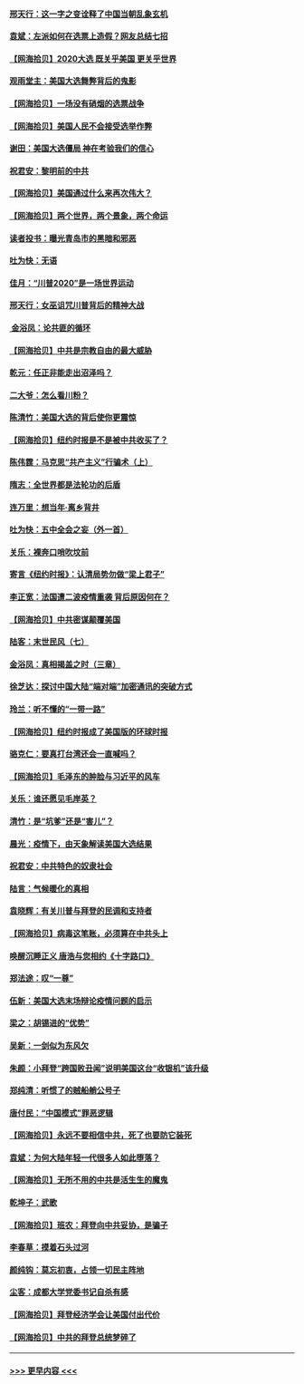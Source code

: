 #### [邢天行：这一字之变诠释了中国当朝乱象玄机](../pages/nsc993/n12533446.md?t=11091102) 
#### [袁斌：左派如何在选票上造假？网友总结七招](../pages/nsc993/n12533180.md?t=11091102) 
#### [【网海拾贝】2020大选 既关乎美国 更关乎世界](../pages/nsc993/n12533161.md?t=11091102) 
#### [观雨堂主：美国大选舞弊背后的鬼影](../pages/nsc993/n12533153.md?t=11091102) 
#### [【网海拾贝】一场没有硝烟的选票战争](../pages/nsc993/n12531883.md?t=11091102) 
#### [【网海拾贝】美国人民不会接受选举作弊](../pages/nsc993/n12528850.md?t=11091102) 
#### [谢田：美国大选僵局 神在考验我们的信心](../pages/nsc993/n12527932.md?t=11091102) 
#### [祝君安：黎明前的中共](../pages/nsc993/n12524071.md?t=11091102) 
#### [【网海拾贝】美国通过什么来再次伟大？](../pages/nsc993/n12523844.md?t=11091102) 
#### [【网海拾贝】两个世界，两个景象，两个命运](../pages/nsc993/n12521419.md?t=11091102) 
#### [读者投书：曝光青岛市的黑暗和邪恶](../pages/nsc993/n12520988.md?t=11091102) 
#### [吐为快：无语](../pages/nsc993/n12518588.md?t=11091102) 
#### [佳月：“川普2020”是一场世界运动](../pages/nsc993/n12518581.md?t=11091102) 
#### [邢天行：女巫诅咒川普背后的精神大战](../pages/nsc993/n12517257.md?t=11091102) 
#### [ 金浴凤：论共匪的循环](../pages/nsc993/n12517133.md?t=11091102) 
#### [【网海拾贝】中共是宗教自由的最大威胁](../pages/nsc993/n12516879.md?t=11091102) 
#### [乾元：任正非能走出沼泽吗？](../pages/nsc993/n12515831.md?t=11091102) 
#### [二大爷：怎么看川粉？](../pages/nsc993/n12515820.md?t=11091102) 
#### [陈清竹：美国大选的背后使你更震惊](../pages/nsc993/n12515589.md?t=11091102) 
#### [【网海拾贝】纽约时报是不是被中共收买了？](../pages/nsc993/n12515122.md?t=11091102) 
#### [陈伟霆：马克思“共产主义”行骗术（上）](../pages/nsc993/n12510217.md?t=11091102) 
#### [隋志：全世界都是法轮功的后盾](../pages/nsc993/n12510636.md?t=11091102) 
#### [连万里：想当年‧离乡背井](../pages/nsc993/n12510623.md?t=11091102) 
#### [吐为快：五中全会之妄（外一首）](../pages/nsc993/n12510470.md?t=11091102) 
#### [关乐：裸奔口哨吹坟前](../pages/nsc993/n12510403.md?t=11091102) 
#### [寄言《纽约时报》：认清局势勿做“梁上君子”](../pages/nsc993/n12510042.md?t=11091102) 
#### [李正宽：法国遭二波疫情重袭 背后原因何在？](../pages/nsc993/n12509971.md?t=11091102) 
#### [【网海拾贝】中共密谋颠覆美国](../pages/nsc993/n12509816.md?t=11091102) 
#### [陆客：末世民风（七）](../pages/nsc993/n12507822.md?t=11091102) 
#### [金浴凤：真相揭盖之时（三章）](../pages/nsc993/n12507804.md?t=11091102) 
#### [徐芝达：探讨中国大陆“端对端”加密通讯的突破方式](../pages/nsc993/n12507682.md?t=11091102) 
#### [玲兰：听不懂的“一带一路”](../pages/nsc993/n12507669.md?t=11091102) 
#### [【网海拾贝】纽约时报成了美国版的环球时报](../pages/nsc993/n12507053.md?t=11091102) 
#### [骆克仁：要真打台湾还会一直喊吗？](../pages/nsc993/n12506843.md?t=11091102) 
#### [【网海拾贝】毛泽东的肿脸与习近平的风车](../pages/nsc993/n12504537.md?t=11091102) 
#### [关乐：谁还愿见毛岸英？](../pages/nsc993/n12503866.md?t=11091102) 
#### [清竹：是“坑爹”还是“害儿”？](../pages/nsc993/n12503034.md?t=11091102) 
#### [晨光：疫情下，由天象解读美国大选结果](../pages/nsc993/n12502536.md?t=11091102) 
#### [祝君安：中共特色的奴隶社会](../pages/nsc993/n12501529.md?t=11091102) 
#### [陆言：气候暖化的真相](../pages/nsc993/n12501183.md?t=11091102) 
#### [袁晓辉：有关川普与拜登的民调和支持者](../pages/nsc993/n12500433.md?t=11091102) 
#### [【网海拾贝】病毒这笔账，必须算在中共头上](../pages/nsc993/n12500320.md?t=11091102) 
#### [唤醒沉睡正义 唐浩与您相约《十字路口》](../pages/nsc993/n12497980.md?t=11091102) 
#### [郑法途：叹“一尊”](../pages/nsc993/n12498837.md?t=11091102) 
#### [伍新：美国大选末场辩论疫情问题的启示](../pages/nsc993/n12498829.md?t=11091102) 
#### [梁之：胡锡进的“优势”](../pages/nsc993/n12498780.md?t=11091102) 
#### [吴新：一剑似为东风欠](../pages/nsc993/n12498772.md?t=11091102) 
#### [朱颜：小拜登“跨国败丑闻”说明美国这台“收银机”该升级](../pages/nsc993/n12498731.md?t=11091102) 
#### [郑纯清：听惯了的贼船艄公号子](../pages/nsc993/n12498721.md?t=11091102) 
#### [唐付民：“中国模式”罪恶逻辑](../pages/nsc993/n12498310.md?t=11091102) 
#### [【网海拾贝】永远不要相信中共，死了也要防它装死](../pages/nsc993/n12498162.md?t=11091102) 
#### [袁斌：为何大陆年轻一代很多人如此堕落？](../pages/nsc993/n12495696.md?t=11091102) 
#### [【网海拾贝】无所不用的中共是活生生的魔鬼](../pages/nsc993/n12495621.md?t=11091102) 
#### [乾坤子：武歌](../pages/nsc993/n12493391.md?t=11091102) 
#### [【网海拾贝】班农：拜登向中共妥协，是骗子](../pages/nsc993/n12492877.md?t=11091102) 
#### [李春草：摸着石头过河](../pages/nsc993/n12491121.md?t=11091102) 
#### [颜纯钩：莫忘初衷，占领一切民主阵地](../pages/nsc993/n12490965.md?t=11091102) 
#### [尘客：成都大学党委书记自杀有感](../pages/nsc993/n12490950.md?t=11091102) 
#### [【网海拾贝】拜登经济学会让美国付出代价](../pages/nsc993/n12489662.md?t=11091102) 
#### [【网海拾贝】中共的拜登总统梦碎了](../pages/nsc993/n12487896.md?t=11091102) 

----
#### [ >>> 更早内容 <<< ](../indexes/nsc993-earlier.md)

